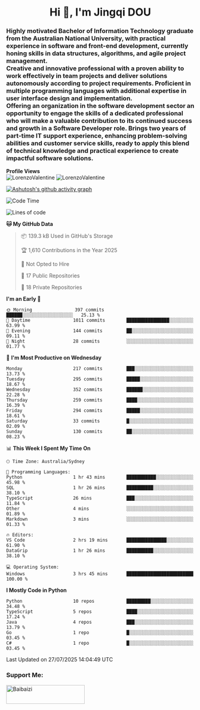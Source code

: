 <h1 align="center">Hi 👋, I'm Jingqi DOU</h1>
<h3 align="left">
Highly motivated Bachelor of Information Technology graduate from the Australian National University, with practical experience in software and front-end development, currently honing skills in data structures, algorithms, and agile project management. <br>
Creative and innovative professional with a proven ability to work effectively in team projects and deliver solutions autonomously according to project requirements. Proficient in multiple programming languages with additional expertise in user interface design and implementation. <br>
Offering an organization in the software development sector an opportunity to engage the skills of a dedicated professional who will make a valuable contribution to its continued success and growth in a Software Developer role. Brings two years of part-time IT support experience, enhancing problem-solving abilities and customer service skills, ready to apply this blend of technical knowledge and practical experience to create impactful software solutions. 
</h3>

**Profile Views**<br>
<img src="https://count.getloli.com/@LorenzoValentine?name=LorenzoValentine&theme=asoul&padding=7&offset=0&align=center&scale=2&pixelated=1&darkmode=auto&prefix=020315" alt="LorenzoValentine" theme="rule34" />
<img src="https://count.getloli.com/@LorenzoValentine?name=LorenzoValentine&theme=food&padding=7&offset=0&align=center&scale=2&pixelated=1&darkmode=auto&prefix=020315" alt="LorenzoValentine" theme="rule34" />

[![Ashutosh's github activity graph](https://github-readme-activity-graph.vercel.app/graph?username=LorenzoValentine&theme=rogue)](https://github.com/ashutosh00710/github-readme-activity-graph)

<!--START_SECTION:waka-->
![Code Time](http://img.shields.io/badge/Code%20Time-2%2C137%20hrs%2052%20mins-blue)

![Lines of code](https://img.shields.io/badge/From%20Hello%20World%20I%27ve%20Written-321.9%20thousand%20lines%20of%20code-blue)

**🐱 My GitHub Data** 

> 📦 139.3 kB Used in GitHub's Storage 
 > 
> 🏆 1,610 Contributions in the Year 2025
 > 
> 🚫 Not Opted to Hire
 > 
> 📜 17 Public Repositories 
 > 
> 🔑 18 Private Repositories 
 > 
**I'm an Early 🐤** 

```text
🌞 Morning                397 commits         ██████░░░░░░░░░░░░░░░░░░░   25.13 % 
🌆 Daytime                1011 commits        ████████████████░░░░░░░░░   63.99 % 
🌃 Evening                144 commits         ██░░░░░░░░░░░░░░░░░░░░░░░   09.11 % 
🌙 Night                  28 commits          ░░░░░░░░░░░░░░░░░░░░░░░░░   01.77 % 
```
📅 **I'm Most Productive on Wednesday** 

```text
Monday                   217 commits         ███░░░░░░░░░░░░░░░░░░░░░░   13.73 % 
Tuesday                  295 commits         █████░░░░░░░░░░░░░░░░░░░░   18.67 % 
Wednesday                352 commits         ██████░░░░░░░░░░░░░░░░░░░   22.28 % 
Thursday                 259 commits         ████░░░░░░░░░░░░░░░░░░░░░   16.39 % 
Friday                   294 commits         █████░░░░░░░░░░░░░░░░░░░░   18.61 % 
Saturday                 33 commits          █░░░░░░░░░░░░░░░░░░░░░░░░   02.09 % 
Sunday                   130 commits         ██░░░░░░░░░░░░░░░░░░░░░░░   08.23 % 
```


📊 **This Week I Spent My Time On** 

```text
🕑︎ Time Zone: Australia/Sydney

💬 Programming Languages: 
Python                   1 hr 43 mins        ███████████░░░░░░░░░░░░░░   45.98 % 
SQL                      1 hr 26 mins        ██████████░░░░░░░░░░░░░░░   38.10 % 
TypeScript               26 mins             ███░░░░░░░░░░░░░░░░░░░░░░   11.84 % 
Other                    4 mins              ░░░░░░░░░░░░░░░░░░░░░░░░░   01.89 % 
Markdown                 3 mins              ░░░░░░░░░░░░░░░░░░░░░░░░░   01.33 % 

🔥 Editors: 
VS Code                  2 hrs 19 mins       ███████████████░░░░░░░░░░   61.90 % 
DataGrip                 1 hr 26 mins        ██████████░░░░░░░░░░░░░░░   38.10 % 

💻 Operating System: 
Windows                  3 hrs 45 mins       █████████████████████████   100.00 % 
```

**I Mostly Code in Python** 

```text
Python                   10 repos            █████████░░░░░░░░░░░░░░░░   34.48 % 
TypeScript               5 repos             ████░░░░░░░░░░░░░░░░░░░░░   17.24 % 
Java                     4 repos             ███░░░░░░░░░░░░░░░░░░░░░░   13.79 % 
Go                       1 repo              █░░░░░░░░░░░░░░░░░░░░░░░░   03.45 % 
C#                       1 repo              █░░░░░░░░░░░░░░░░░░░░░░░░   03.45 % 
```




 Last Updated on 27/07/2025 14:04:49 UTC
<!--END_SECTION:waka-->

<!-- [![willianrod's wakatime stats](https://github-readme-stats.vercel.app/api/wakatime?username=lorenzoval2050)](https://github.com/anuraghazra/github-readme-stats) -->


<h3 align="left">Support Me:</h3>
<p><a href="https://www.buymeacoffee.com/Baibaizi"> <img align="left" src="https://cdn.buymeacoffee.com/buttons/v2/default-yellow.png" height="50" width="210" alt="Baibaizi" /></a></p><br><br>
